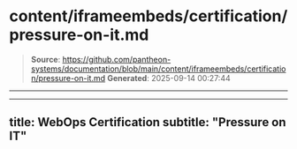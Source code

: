 # content/iframeembeds/certification/pressure-on-it.md

> **Source**: https://github.com/pantheon-systems/documentation/blob/main/content/iframeembeds/certification/pressure-on-it.md
> **Generated**: 2025-09-14 00:27:44

---

---
title: WebOps Certification
subtitle: "Pressure on IT"
---

<Partial file="certification-guide/pressure-on-it.md" />

